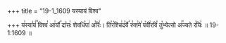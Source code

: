 +++
title = "19-1_1609 यस्यायं विश्व"

+++
य꣢स्या꣣यं꣢꣫ विश्व꣣ आ꣢र्यो꣣ दा꣡सः꣢ शेवधि꣣पा꣢ अ꣣रिः꣢। ति꣣र꣡श्चि꣢द꣣र्ये꣢ रु꣣श꣢मे꣣ प꣡वी꣢रवि꣣ तु꣡भ्येत्सो अ꣢꣯ज्यते र꣣यिः꣢ ॥ 19-1:1609 ॥